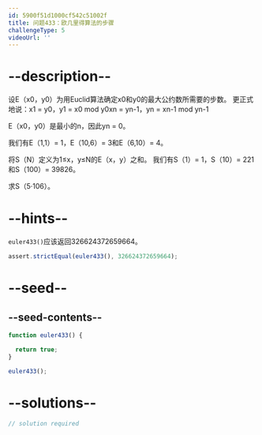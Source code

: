 ```yaml
---
id: 5900f51d1000cf542c51002f
title: 问题433：欧几里得算法的步骤
challengeType: 5
videoUrl: ''
---
```


# --description--

设E（x0，y0）为用Euclid算法确定x0和y0的最大公约数所需要的步数。 更正式地说：x1 = y0，y1 = x0 mod y0xn = yn-1，yn = xn-1 mod yn-1

E（x0，y0）是最小的n，因此yn = 0。

我们有E（1,1）= 1，E（10,6）= 3和E（6,10）= 4。

将S（N）定义为1≤x，y≤N的E（x，y）之和。 我们有S（1）= 1，S（10）= 221和S（100）= 39826。

求S（5·106）。

# --hints--

`euler433()`应该返回326624372659664。

```js
assert.strictEqual(euler433(), 326624372659664);
```

# --seed--

## --seed-contents--

```js
function euler433() {

  return true;
}

euler433();
```

# --solutions--

```js
// solution required
```
